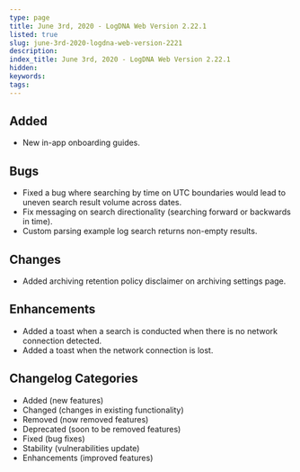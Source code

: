 ```yaml
---
type: page
title: June 3rd, 2020 - LogDNA Web Version 2.22.1
listed: true
slug: june-3rd-2020-logdna-web-version-2221
description: 
index_title: June 3rd, 2020 - LogDNA Web Version 2.22.1
hidden: 
keywords: 
tags: 
---
```




## Added
* New in-app onboarding guides.

## Bugs
* Fixed a bug where searching by time on UTC boundaries would lead to uneven search result volume across dates.
* Fix messaging on search directionality (searching forward or backwards in time).
* Custom parsing example log search returns non-empty results.

## Changes
* Added archiving retention policy disclaimer on archiving settings page.

## Enhancements
* Added a toast when a search is conducted when there is no network connection detected.
* Added a toast when the network connection is lost.

## Changelog Categories
* Added (new features)
* Changed (changes in existing functionality)
* Removed (now removed features)
* Deprecated (soon to be removed features)
* Fixed (bug fixes)
* Stability (vulnerabilities update)
* Enhancements (improved features)

